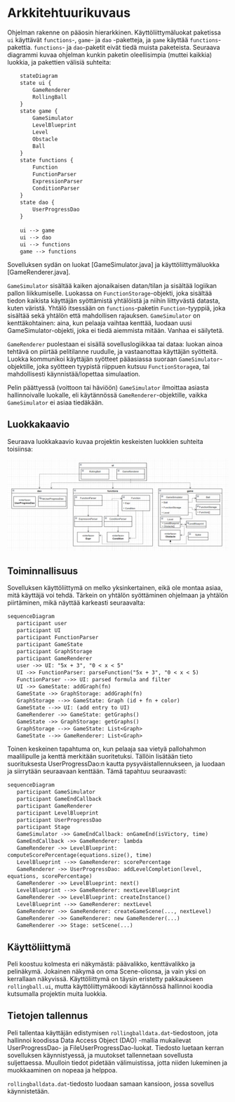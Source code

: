 # Arkkitehtuurikuvaus

Ohjelman rakenne on pääosin hierarkkinen. Käyttöliittymäluokat paketissa `ui` käyttävät `functions`-, `game`- ja `dao` -paketteja, ja `game` käyttää `functions`-pakettia. `functions`- ja `dao`-paketit eivät tiedä muista paketeista. Seuraava diagrammi kuvaa ohjelman kunkin paketin oleellisimpia (muttei kaikkia) luokkia, ja pakettien välisiä suhteita:

```mermaid
    stateDiagram
    state ui {
        GameRenderer
        RollingBall
    }
    state game {
        GameSimulator
        LevelBlueprint
        Level
        Obstacle
        Ball
    }
    state functions {
        Function
        FunctionParser
        ExpressionParser
        ConditionParser
    }
    state dao {
        UserProgressDao
    }

    ui --> game
    ui --> dao
    ui --> functions
    game --> functions
```

Sovelluksen sydän on luokat [GameSimulator.java] ja käyttöliittymäluokka [GameRenderer.java]. 

`GameSimulator` sisältää kaiken ajonaikaisen datan/tilan ja sisältää logiikan pallon liikkumiselle.
Luokassa on `FunctionStorage`-objekti, joka sisältää tiedon kaikista käyttäjän syöttämistä yhtälöistä ja niihin liittyvästä datasta, kuten väristä. Yhtälö itsessään on `functions`-paketin `Function`-tyyppiä, joka sisältää sekä yhtälön että mahdollisen rajauksen.
`GameSimulator` on kenttäkohtainen: aina, kun pelaaja vaihtaa kenttää, luodaan uusi GameSimulator-objekti, joka ei tiedä aiemmista mitään. Vanhaa ei säilytetä. 

`GameRenderer` puolestaan ei sisällä sovelluslogiikkaa tai dataa: luokan ainoa tehtävä on piirtää pelitilanne ruudulle, ja vastaanottaa käyttäjän syötteitä. Luokka kommunikoi käyttäjän syötteet pääasiassa suoraan `GameSimulator`-objektille, joka syötteen tyypistä riippuen kutsuu `FunctionStorage`a, tai mahdollisesti käynnistää/lopettaa simulaation. 

Pelin päättyessä (voittoon tai häviöön) `GameSimulator` ilmoittaa asiasta hallinnoivalle luokalle, eli käytännössä `GameRenderer`-objektille, vaikka `GameSimulator` ei asiaa tiedäkään.

## Luokkakaavio

Seuraava luokkakaavio kuvaa projektin keskeisten luokkien suhteita toisiinsa:

<img src="https://raw.githubusercontent.com/kbjakex/ot-harjoitystyo/main/dokumentaatio/kuvat/luokkakaavio.png">

## Toiminnallisuus

Sovelluksen käyttöliittymä on melko yksinkertainen, eikä ole montaa asiaa, mitä käyttäjä voi tehdä. Tärkein on yhtälön syöttäminen ohjelmaan ja yhtälön piirtäminen, mikä näyttää karkeasti seuraavalta:
```mermaid
sequenceDiagram
   participant user
   participant UI
   participant FunctionParser
   participant GameState
   participant GraphStorage
   participant GameRenderer
   user ->> UI: "5x + 3", "0 < x < 5"
   UI ->> FunctionParser: parseFunction("5x + 3", "0 < x < 5)
   FunctionParser -->> UI: parsed formula and filter
   UI ->> GameState: addGraph(fn)
   GameState ->> GraphStorage: addGraph(fn)
   GraphStorage -->> GameState: Graph (id + fn + color)
   GameState -->> UI: (add entry to UI)
   GameRenderer ->> GameState: getGraphs()
   GameState ->> GraphStorage: getGraphs()
   GraphStorage -->> GameState: List<Graph>
   GameState -->> GameRenderer: List<Graph>
```

Toinen keskeinen tapahtuma on, kun pelaaja saa vietyä pallohahmon maalilipulle ja kenttä merkitään suoritetuksi. Tällöin lisätään tieto suorituksesta UserProgressDao:n kautta pysyväistallennukseen, ja luodaan ja siirrytään seuraavaan kenttään. Tämä tapahtuu seuraavasti:
```mermaid
sequenceDiagram
   participant GameSimulator
   participant GameEndCallback
   participant GameRenderer
   participant LevelBlueprint   
   participant UserProgressDao
   participant Stage
   GameSimulator ->> GameEndCallback: onGameEnd(isVictory, time)
   GameEndCallback ->> GameRenderer: lambda
   GameRenderer ->> LevelBlueprint: computeScorePercentage(equations.size(), time)
   LevelBlueprint -->> GameRenderer: scorePercentage
   GameRenderer ->> UserProgressDao: addLevelCompletion(level, equations, scorePercentage)
   GameRenderer ->> LevelBlueprint: next()
   LevelBlueprint -->> GameRenderer: nextLevelBlueprint
   GameRenderer ->> LevelBlueprint: createInstance()
   LevelBlueprint -->> GameRenderer: nextLevel
   GameRenderer ->> GameRenderer: createGameScene(..., nextLevel)
   GameRenderer ->> GameRenderer: new GameRenderer(...)
   GameRenderer ->> Stage: setScene(...)
```

## Käyttöliittymä

Peli koostuu kolmesta eri näkymästä: päävalikko, kenttävalikko ja pelinäkymä. Jokainen näkymä on oma Scene-olionsa, ja vain yksi on kerrallaan näkyvissä. Käyttöliittymä on täysin eristetty pakkaukseen `rollingball.ui`, mutta käyttöliittymäkoodi käytännössä hallinnoi koodia kutsumalla projektin muita luokkia.

## Tietojen tallennus

Peli tallentaa käyttäjän edistymisen `rollingballdata.dat`-tiedostoon, jota hallinnoi koodissa Data Access Object (DAO) -mallia mukailevat UserProgressDao- ja FileUserProgressDao-luokat. Tiedosto luetaan kerran sovelluksen käynnistyessä, ja muutokset tallennetaan sovellusta suljettaessa. Muulloin tiedot pidetään välimuistissa, jotta niiden lukeminen ja muokkaaminen on nopeaa ja helppoa.

`rollingballdata.dat`-tiedosto luodaan samaan kansioon, jossa sovellus käynnistetään.
